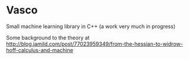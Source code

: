 Vasco
=====

Small machine learning library in C++ (a work very much in progress)

Some background to the theory at http://blog.jamild.com/post/77023959349/from-the-hessian-to-widrow-hoff-calculus-and-machine
